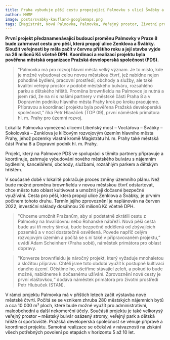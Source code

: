 ```yaml
---
title: Praha vybuduje pěší cestu propojující Palmovku s ulicí Švábky a Rohanským nábřežím
author: MHMP
image: posts/svabky-kaufland-googlemaps.png
tags: [Magistrát, Nová Palmovka, Palmovka, Veřejný prostor, Životní prostředí]
---
```


**První projekt předznamenávající budoucí proměnu Palmovky v Praze 8 bude zahrnovat cestu pro pěší, která propojí ulice Zenklova a Švábky.  Sloužit veřejnosti by měla začít v červnu příštího roku a její stavba vyjde na 26 milionů Kč včetně DPH. Koordinací a realizací projektu byla pověřena městská organizace Pražská developerská společnost (PDS).**

>"Palmovka má pro rozvoj hlavní města velký význam. Je to místo, kde je možné vybudovat celou novou městskou čtvrť, jež nabídne nejen pohodlné bydlení, pracovní prostředí, obchody a služby, ale také kvalitní veřejný prostor v podobě městského bulváru, rozsáhlého parku a dětského hřiště. Proměna brownfieldu na Palmovce je nutná a jsem rád, že na ni s našimi partnery v městské části Praha 8 a v Dopravním podniku hlavního města Prahy krok po kroku pracujeme. Přípravou a koordinací projektu byla pověřena Pražská developerská společnost,“ říká Petr Hlaváček (TOP 09), první náměstek primátora hl. m. Prahy pro územní rozvoj. 

Lokalita Palmovka vymezená ulicemi Libeňský most – Voctářova – Švábky – Sokolovská – Zenklova je klíčovým rozvojovým územím hlavního města Prahy, jehož pozemky vlastní kromě Magistrátu hl. m. Prahy také městská část Praha 8 a Dopravní podnik hl. m. Prahy.

Projekt, který na Palmovce PDS ve spolupráci s těmito partnery připravuje a koordinuje, zahrnuje vybudování nového městského bulváru s nájemním bydlením, kancelářemi, obchody, službami, rozsáhlým parkem a dětským hřištěm.

V současné době v lokalitě pokračuje proces změny územního plánu. Než bude možné proměnu brownfieldu v novou městskou čtvrť odstartovat, chce město tuto oblast kultivovat a umožnit její dočasné bezpečné využívání. Cesta pro pěší, která propojí ulice Zenklova a Švábky, je prvním počinem tohoto druhu. Termín jejího zprovoznění je naplánován na červen 2022, investiční náklady dosáhnou 26 milionů Kč včetně DPH.          

>"Chceme umožnit Pražanům, aby si podstatně zkrátili cestu z Palmovky na Invalidovnu nebo Rohanské nábřeží. Nová pěší cesta bude asi tři metry široká, bude bezpečně oddělená od zbývajících pozemků a v noci dostatečně osvětlená. Povede napříč celým rozvojovým územím a počítá se s ní také v připravovaném projektu,“ uvádí Adam Scheinherr (Praha sobě), náměstek primátora pro oblast dopravy.

>"Konverze brownfieldu je náročný projekt, který vyžaduje mnohaletou a složitou přípravu. Chtěli jsme toto období využít k postupné kultivaci daného území. Očistíme ho, ošetříme stávající zeleň, a pokud to bude možné, nabídneme k dočasnému užívání. Zprovoznění nové cesty je první vlaštovkou,“ dodává náměstek primátora pro životní prostředí Petr Hlubuček (STAN).

V rámci projektu Palmovka má v příštích letech začít výstavba nové městské čtvrti. Počítá se se vznikem zhruba 280 městských nájemních bytů a cca 10 000 m² ploch, které bude možné využít pro administrativní, maloobchodní a další nekomerční účely. Součástí projektu je také velkorysý veřejný prostor – městský bulvár osázený stromy, veřejný park a dětská hřiště či sportoviště. Pražská developerská společnost se věnuje přípravě a koordinaci projektu. Samotná realizace se očekává v návaznosti na získání všech potřebných povolení po etapách v horizontu 5 až 10 let.
